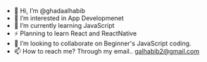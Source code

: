 - 👋 Hi, I’m @ghadaalhabib
- 👀 I’m interested in App Developmenet 
- 🌱 I’m currently learning JavaScript
- ⚡ Planning to learn React and ReactNative
- 💞️ I’m looking to collaborate on Beginner's JavaScript coding.
- 📫 How to reach me? Through my email.. galhabib2@gmail.com

<!---
ghadaalhabib/ghadaalhabib is a ✨ special ✨ repository because its `README.md` (this file) appears on your GitHub profile.
You can click the Preview link to take a look at your changes.
--->
